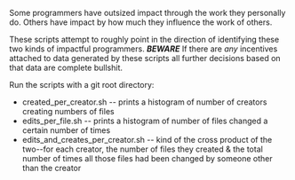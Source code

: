 Some programmers have outsized impact through the work they personally do. Others have impact by how much they influence the work of others.

These scripts attempt to roughly point in the direction of identifying these two kinds of impactful programmers. **_BEWARE_** If there are _any_ incentives attached to data generated by these scripts all further decisions based on that data are complete bullshit.

Run the scripts with a git root directory:

- created_per_creator.sh <git repo> -- prints a histogram of number of creators creating numbers of files
- edits_per_file.sh <git repo> -- prints a histogram of number of files changed a certain number of times
- edits_and_creates_per_creator.sh <git repo> -- kind of the cross product of the two--for each creator, the number of files they created & the total number of times all those files had been changed by someone other than the creator
